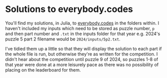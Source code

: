 # Solutions to everybody.codes

You'll find my solutions, in Julia, to [everybody.codes](https://everybody.codes) in the folders within.  I haven't included my inputs which need to be stored as puzzle number, `p` and then part number and `.txt` in the inputs folder for that year e.g. 2024's puzzle 5 part 2 filename would be `2024/inputs/5p2.txt`.

I've tidied them up a little so that they will display the solution to each part if the whole file is run, but otherwise they're as written for the competition.  I didn't hear about the competition until puzzle 9 of 2024, so puzzles 1-8 of that year were done at a more leisurely pace as there was no possibility of placing on the leaderboard for them.
